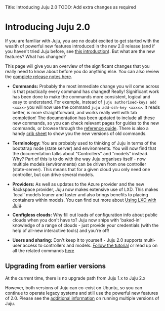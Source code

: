 Title: Introducing Juju 2.0
TODO: Add extra changes as required


# Introducing Juju 2.0

If you are familiar with Juju, you are no doubt excited to get started with the
wealth of powerful new features introduced in the new 2.0 release (and if you 
haven't tried Juju before, see [this introduction][aboutjuju]). But 
what are the new features? What has changed? 

This page will give you an overview of the significant changes that you really
need to know about before you do anything else.
You can also review the [complete release notes here][releasenotes].

 - **Commands:** Probably the most immediate change you will come across is that
practically every command has changed! Really! Significant work has been done to
make the commands more consistent, logical and easy to understand. For example, 
instead of `juju authorised-keys add <xxxx>` you will now use the command
`juju add-ssh-key <xxxx>`.
It reads better, is more straightforward, and 
works really well with tab completion! The documentation has been updated to
include all these new commands, so you can check relevant pages for guides to
the new commands, or browse through the [reference guide][referenceguide].
There is also a handy [crib sheet][commandchanges] to show you the new
versions of old commands.

 - **Terminology:** You are probably used to thinking of Juju in terms of the 
bootstrap node (state server) and environments. You will now find that the 
documentation talks about "Controllers" and "models" instead. Why? Part of this
is to do with the way Juju organises itself - now multiple models (environments)
can be driven from one controller (state-server). This means that for a given
cloud you only need one controller, but can drive several models.

 - **Providers:** As well as updates to the Azure provider and 
the new Rackspace provider, Juju now makes extensive use of LXD. This makes 'local' 
models leaner and faster and also brings benefits to placing containers within 
models. You can find out more about [Using LXD with Juju][clouds-lxd].

 - **Configless clouds:** Why fill out loads of configuration info about
public clouds when you don't have to? Juju now ships with 'baked-in' 
knowledge of a range of clouds - just provide your credentials (with the help
of all-new interactive tools) and you're off!

 - **Users and sharing:** Don't keep it to yourself - Juju 2.0 supports 
multi-user access to controllers and models. [Follow the tutorial][users] or
read up on all the related commands [here][user-guide]
 
## Upgrading from earlier versions

At the current time, there is no upgrade path from Juju 1.x to Juju 2.x

However, both versions of Juju can co-exist on Ubuntu, so you can continue 
to operate legacy systems and still use the powerful new features of 2.0.
Please see the [additional information][coexist] on running multiple versions 
of Juju.

[clouds-lxd]: ./clouds-LXD.md
[users]: ./tut-users.html
[aboutjuju]: ./about-juju.html
[user-guide]: ./users.html
[coexist]: ./juju-coexist.html
[releasenotes]: ./reference-release-notes.html
[referenceguide]: ./commands.html
[commandchanges]: ./command-changes.html
